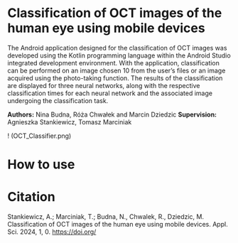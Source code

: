 # Classification of OCT images of the human eye using mobile devices

The Android application designed for the classification of OCT images was developed using the Kotlin programming language within the Android Studio integrated development environment. With the application, classification can be performed on an image chosen 10
from the user’s files or an image acquired using the photo-taking function. The results of the classification are displayed for three neural networks, along with the respective classification times for each neural network and the associated image undergoing the classification task.

**Authors:** Nina Budna, Róża Chwałek and Marcin Dziedzic
**Supervision:** Agnieszka Stankiewicz, Tomasz Marciniak

! (OCT_Classifier.png)

# How to use


# Citation
Stankiewicz, A.; Marciniak, T.; Budna, N., Chwalek, R., Dziedzic, M. Classification of OCT images of the human eye using mobile devices. Appl. Sci. 2024, 1, 0. https://doi.org/
